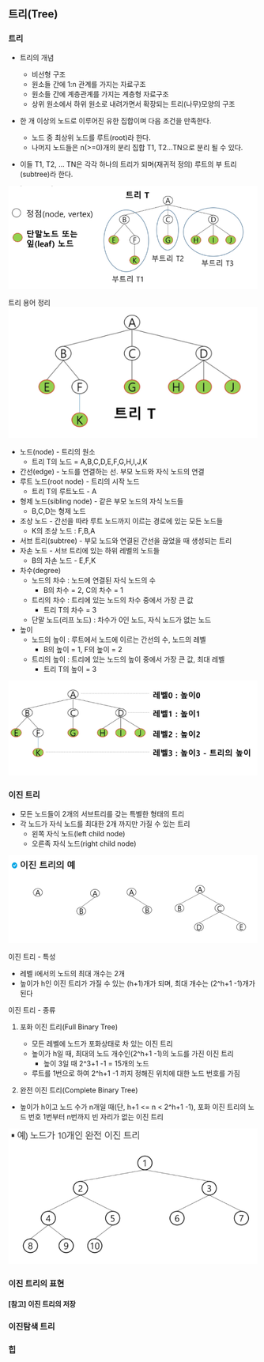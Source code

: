## 트리(Tree)

### 트리
- 트리의 개념
    - 비선형 구조
    - 원소들 간에 1:n 관계를 가지는 자료구조
    - 원소들 간에 계층관계를 가지는 계층형 자료구조
    - 상위 원소에서 하위 원소로 내려가면서 확장되는 트리(나무)모양의 구조

- 한 개 이상의 노드로 이루어진 유한 집합이며 다음 조건을 만족한다.
    - 노드 중 최상위 노드를 루트(root)라 한다.
    - 나머지 노드들은 n(>=0)개의 분리 집합 T1, T2...TN으로 분리 될 수 있다.
- 이들 T1, T2, ... TN은 각각 하나의 트리가 되며(재귀적 정의) 루트의 부 트리(subtree)라 한다.

![tree1](../image/20230222/20230222_1.PNG)

트리 용어 정리
![tree2](../image/20230222/20230222_2.PNG)

- 노드(node) - 트리의 원소
    - 트리 T의 노드 = A,B,C,D,E,F,G,H,I,J,K
- 간선(edge) - 노드를 연결하는 선. 부모 노드와 자식 노드의 연결
- 루트 노드(root node) - 트리의 시작 노드
    - 트리 T의 루트노드 - A
- 형제 노드(sibling node) - 같은 부모 노드의 자식 노드들
    - B,C,D는 형제 노드
- 조상 노드 - 간선을 따라 루트 노드까지 이르는 경로에 있는 모든 노드들 
    - K의 조상 노드 : F,B,A
- 서브 트리(subtree) - 부모 노드와 연결된 간선을 끊었을 때 생성되는 트리
- 자손 노드 - 서브 트리에 있는 하위 레벨의 노드들
    - B의 자손 노드 - E,F,K
- 차수(degree)
    - 노드의 차수 : 노드에 연결된 자식 노드의 수
        - B의 차수 = 2, C의 차수 = 1
    - 트리의 차수 : 트리에 있는 노드의 차수 중에서 가장 큰 값
        - 트리 T의 차수 = 3
    - 단말 노드(리프 노드) : 차수가 0인 노드, 자식 노드가 없는 노드
- 높이
    - 노드의 높이 : 루트에서 노드에 이르는 간선의 수, 노드의 레벨
        - B의 높이 = 1, F의 높이 = 2
    - 트리의 높이 : 트리에 있는 노드의 높이 중에서 가장 큰 값, 최대 레벨
        - 트리 T의 높이 = 3

![tree3](../image/20230222/20230222_3.PNG)

### 이진 트리
- 모든 노드들이 2개의 서브트리를 갖는 특별한 형태의 트리
- 각 노드가 자식 노드를 최대한 2개 까지만 가질 수 있는 트리
    - 왼쪽 자식 노드(left child node)
    - 오른족 자식 노드(right child node)

![binary tree](../image/20230222/20230222_4.PNG)

이진 트리 - 특성
- 레벨 i에서의 노드의 최대 개수는 2개
- 높이가 h인 이진 트리가 가질 수 있는 (h+1)개가 되며, 최대 개수는 (2^h+1 -1)개가 된다

이진 트리 - 종류
1. 포화 이진 트리(Full Binary Tree)
    - 모든 레벨에 노드가 포화상태로 차 있는 이진 트리
    - 높이가 h일 때, 최대의 노드 개수인(2^h+1 -1)의 노드를 가진 이진 트리
        - 높이 3일 때 2^3+1 -1 = 15개의 노드
    - 루트를 1번으로 하여 2^h+1 -1 까지 정해진 위치에 대한 노드 번호를 가짐

2. 완전 이진 트리(Complete Binary Tree)
- 높이가 h이고 노드 수가 n개일 때(단, h+1 <= n < 2^h+1 -1), 포화 이진 트리의 노드 번호 1번부터 n번까지 빈 자리가 없는 이진 트리

![binary tree](../image/20230222/20230222_5.PNG)

### 이진 트리의 표현

#### [참고] 이진 트리의 저장

### 이진탐색 트리

### 힙